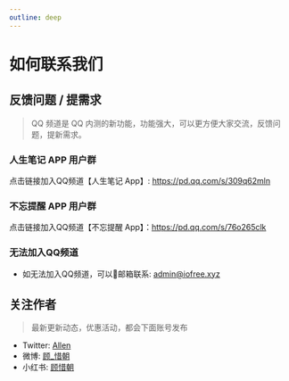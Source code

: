 ```yaml
---
outline: deep
---
```


# 如何联系我们

## 反馈问题 / 提需求

> QQ 频道是 QQ 内测的新功能，功能强大，可以更方便大家交流，反馈问题，提新需求。

### 人生笔记 APP 用户群

点击链接加入QQ频道【人生笔记 App】: https://pd.qq.com/s/309q62mln

### 不忘提醒 APP 用户群

点击链接加入QQ频道【不忘提醒 App】：https://pd.qq.com/s/76o265clk

### 无法加入QQ频道

- 如无法加入QQ频道，可以📮邮箱联系: [admin@iofree.xyz](mailto:admin@iofree.xyz)

## 关注作者

> 最新更新动态，优惠活动，都会下面账号发布

- Twitter: [Allen](https://twitter.com/Allen_Xuxu)
- 微博: [顾_惜朝](https://weibo.com/u/5894049515)
- 小红书: [顾惜朝](https://www.xiaohongshu.com/user/profile/626dc2bc00000000210247f0)
